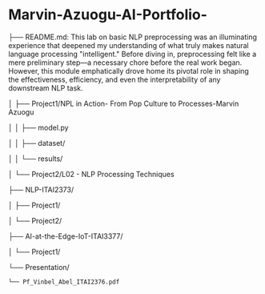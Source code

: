 # Marvin-Azuogu-AI-Portfolio-

├── README.md: This lab on basic NLP preprocessing was an illuminating experience that deepened my understanding of what truly makes natural language processing "intelligent." Before diving in, preprocessing felt like a mere preliminary step—a necessary chore before the real work began. However, this module emphatically drove home its pivotal role in shaping the effectiveness, efficiency, and even the interpretability of any downstream NLP task. 

│   ├── Project1/NPL in Action- From Pop Culture to Processes-Marvin Azuogu

│   │   ├── model.py

│   │   ├── dataset/

│   │   └── results/

│   └── Project2/L02 - NLP Processing Techniques

├── NLP-ITAI2373/

│   ├── Project1/

│   └── Project2/

├── AI-at-the-Edge-IoT-ITAI3377/

│   └── Project1/

└── Presentation/

    └── Pf_Vinbel_Abel_ITAI2376.pdf

